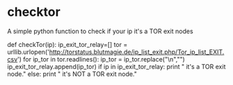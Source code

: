 checktor
========

A simple python function to check if your ip it's a TOR exit nodes

def checkTor(ip):
        ip_exit_tor_relay=[]
        tor = urllib.urlopen('http://torstatus.blutmagie.de/ip_list_exit.php/Tor_ip_list_EXIT.csv')
        for ip_tor in tor.readlines():
                ip_tor = ip_tor.replace("\n","")
                ip_exit_tor_relay.append(ip_tor)
        if ip in ip_exit_tor_relay:
                print " it's a TOR exit node."
        else:
                print " it's NOT a TOR exit node."
